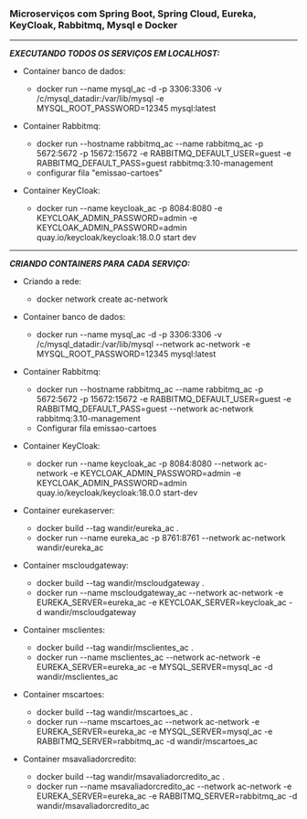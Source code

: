 ### Microserviços com Spring Boot, Spring Cloud, Eureka, KeyCloak, Rabbitmq, Mysql e Docker
---

***EXECUTANDO TODOS OS SERVIÇOS EM LOCALHOST:***

* Container banco de dados:
   * docker run --name mysql_ac -d -p 3306:3306 -v /c/mysql_datadir:/var/lib/mysql -e MYSQL_ROOT_PASSWORD=12345 mysql:latest

* Container Rabbitmq:
    * docker run --hostname rabbitmq_ac --name rabbitmq_ac -p 5672:5672 -p 15672:15672 -e RABBITMQ_DEFAULT_USER=guest -e RABBITMQ_DEFAULT_PASS=guest rabbitmq:3.10-management
    * configurar fila "emissao-cartoes"
  
* Container KeyCloak:
    * docker run --name keycloak_ac -p 8084:8080 -e KEYCLOAK_ADMIN_PASSWORD=admin -e KEYCLOAK_ADMIN_PASSWORD=admin quay.io/keycloak/keycloak:18.0.0 start dev
    
--- 

***CRIANDO CONTAINERS PARA CADA SERVIÇO:***

  * Criando a rede: 
    * docker network create ac-network
  
  * Container banco de dados:
    * docker run --name mysql_ac -d -p 3306:3306 -v /c/mysql_datadir:/var/lib/mysql --network ac-network -e MYSQL_ROOT_PASSWORD=12345 mysql:latest

  * Container Rabbitmq:
    *  docker run --hostname rabbitmq_ac --name rabbitmq_ac -p 5672:5672 -p 15672:15672 -e RABBITMQ_DEFAULT_USER=guest -e RABBITMQ_DEFAULT_PASS=guest   --network ac-network rabbitmq:3.10-management
    * Configurar fila emissao-cartoes
  
  * Container KeyCloak:
    * docker run --name keycloak_ac -p 8084:8080 --network ac-network -e KEYCLOAK_ADMIN_PASSWORD=admin -e KEYCLOAK_ADMIN_PASSWORD=admin quay.io/keycloak/keycloak:18.0.0 start-dev
    
  * Container eurekaserver:
    * docker build --tag wandir/eureka_ac .
    * docker run --name eureka_ac -p 8761:8761 --network ac-network wandir/eureka_ac
    
  * Container mscloudgateway:
    * docker build --tag wandir/mscloudgateway .
    * docker run --name mscloudgateway_ac --network ac-network -e EUREKA_SERVER=eureka_ac  -e KEYCLOAK_SERVER=keycloak_ac -d wandir/mscloudgateway  
  
  * Container msclientes:
    * docker build --tag wandir/msclientes_ac .
    * docker run --name msclientes_ac --network ac-network -e EUREKA_SERVER=eureka_ac  -e MYSQL_SERVER=mysql_ac -d wandir/msclientes_ac   

  * Container mscartoes:
    * docker build --tag wandir/mscartoes_ac .
    * docker run --name mscartoes_ac --network ac-network -e EUREKA_SERVER=eureka_ac  -e MYSQL_SERVER=mysql_ac -e RABBITMQ_SERVER=rabbitmq_ac -d wandir/mscartoes_ac 

  * Container msavaliadorcredito:
    * docker build --tag wandir/msavaliadorcredito_ac .
    * docker run --name msavaliadorcredito_ac --network ac-network -e EUREKA_SERVER=eureka_ac -e RABBITMQ_SERVER=rabbitmq_ac -d wandir/msavaliadorcredito_ac    
  
